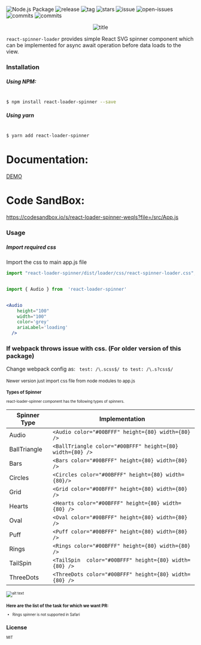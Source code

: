![Node.js Package](https://github.com/mhnpd/react-loader-spinner/workflows/Node.js%20Package/badge.svg?branch=master)
![release](https://badgen.net/github/release/mhnpd/react-loader-spinner)
![tag](https://badgen.net/github/tag/mhnpd/react-loader-spinner)
![stars](https://badgen.net/github/stars/mhnpd/react-loader-spinner)
![issue](https://badgen.net/github/issues/mhnpd/react-loader-spinner)
![open-issues](https://badgen.net/github/open-issues/mhnpd/react-loader-spinner)
![commits](https://badgen.net/github/commits/mhnpd/react-loader-spinner)
![commits](https://badgen.net/github/assets-dl/mhnpd/react-loader-spinner)

<div style="text-align:center;">
<p>
  <img src="/logo/logo.png" alt="title"/>
</p>
</div>

`react-spinner-loader` provides simple React SVG spinner component which can be implemented for async await operation before data loads to the view.

### Installation

##### Using NPM:

#

```sh
$ npm install react-loader-spinner --save
```

##### Using yarn

#

```sh
$ yarn add react-loader-spinner
```

# Documentation:

[DEMO](https://mhnpd.github.io/react-loader-spinner-example/)

# Code SandBox:
https://codesandbox.io/s/react-loader-spinner-weqls?file=/src/App.js


### Usage


##### Import required css
Import the css to main app.js file

```js
import "react-loader-spinner/dist/loader/css/react-spinner-loader.css";
```


```jsx

import { Audio } from  'react-loader-spinner'


<Audio
    height="100"
    width="100"
    color='grey'
    ariaLabel='loading'
  />
```

### If webpack throws issue with css. (For older version of this package)

Change webpack config as:
` test: /\.scss$/ to test: /\.s?css$/`
<br/><br/>
<small>Newer version just import css file from node modules to app.js<small>

### Types of Spinner

react-loader-spinner component has the following types of spinners.

| Spinner Type | Implementation                                                                |
| ------------ |-------------------------------------------------------------------------------|
| Audio        | `<Audio color="#00BFFF" height={80} width={80} />`               |
| BallTriangle | `<BallTriangle color="#00BFFF" height={80} width={80} />` |
| Bars         | `<Bars color="#00BFFF" height={80} width={80} />`                 |
| Circles      | `<Circles color="#00BFFF" height={80} width={80}/>`            |
| Grid         | `<Grid color="#00BFFF" height={80} width={80} />`                 |
| Hearts       | `<Hearts color="#00BFFF" height={80} width={80} />`             |
| Oval         | `<Oval color="#00BFFF" height={80} width={80} />`                 |
| Puff         | `<Puff color="#00BFFF" height={80} width={80} />`                 |
| Rings        | `<Rings color="#00BFFF" height={80} width={80} />`               |
| TailSpin     | `<TailSpin  color="#00BFFF" height={80} width={80} />`         |
| ThreeDots    | `<ThreeDots color="#00BFFF" height={80} width={80} />`       |


 ![alt text](https://user-images.githubusercontent.com/33191954/148691173-a825d830-9457-4174-9b74-5c2a264906e4.gif)
  

### Here are the list of the task for which we want PR:

- Rings spinner is not supported in Safari

## License

MIT
